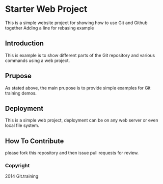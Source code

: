 # Starter Web Project

This is a simple website project for showing how to use Git and Github together
Adding a line for rebasing example
## Introduction

This is example is to show different parts of the Git repository and various commands using a web project.
## Prupose

As stated above, the main prupose is to provide simple examples for Git training demos.
## Deployment

This is a simple web project, deployment can be on any web server or even local file system.
## How To Contribute
please fork this repository and then issue pull requests for review.

### Copyright
2014 Git.training